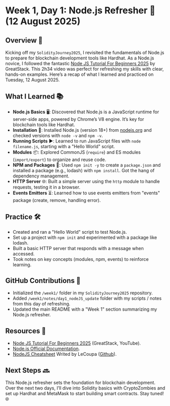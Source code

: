 # Week 1, Day 1: Node.js Refresher 🚀 (12 August 2025)

## Overview 🌟

Kicking off my `SolidityJourney2025`, I revisited the fundamentals of Node.js to prepare for blockchain development tools like Hardhat. As a Node.js novice, I followed the fantastic [Node JS Tutorial For Beginners 2025](https://www.youtube.com/watch?v=yGl3f0xTl_0) by GreatStack. This 2h34 video was perfect for refreshing my skills with clear, hands-on examples. Here’s a recap of what I learned and practiced on Tuesday, 12 August 2025.

## What I Learned 📚

- **Node.js Basics** 🖥️: Discovered that Node.js is a JavaScript runtime for server-side apps, powered by Chrome’s V8 engine. It’s key for blockchain tools like Hardhat.
- **Installation** 🔧: Installed Node.js (version 18+) from [nodejs.org](https://nodejs.org/en/) and checked versions with `node -v` and `npm -v`.
- **Running Scripts** ▶️: Learned to run JavaScript files with `node filename.js`, starting with a "Hello World" script.
- **Modules** 📦: Explored CommonJS (`require`) and ES modules (`import/export`) to organize and reuse code.
- **NPM and Packages** 📲: Used `npm init -y` to create a `package.json` and installed a package (e.g., lodash) with `npm install`. Got the hang of dependency management.
- **HTTP Server** 🌐: Built a simple server using the `http` module to handle requests, testing it in a browser.
- **Events Emitters** ⏳: Learned how to use events emitters from "events" package (create, remove, handling error).

## Practice 🛠️

- Created and ran a "Hello World" script to test Node.js.
- Set up a project with `npm init` and experimented with a package like lodash.
- Built a basic HTTP server that responds with a message when accessed.
- Took notes on key concepts (modules, npm, events) to reinforce learning.

## GitHub Contributions 📂

- Initialized the `/week1/` folder in my `SolidityJourney2025` repository.
- Added `/week1/notes/day1_nodeJS_update` folder with my scripts / notes from this day of refreshing.
- Updated the main README with a "Week 1" section summarizing my Node.js refresher.

## Resources 📖

- [Node JS Tutorial For Beginners 2025](https://www.youtube.com/watch?v=yGl3f0xTl_0) (GreatStack, YouTube).
- [Node.js Official Documentation](https://nodejs.org/en/learn/getting-started/introduction-to-nodejs).
- [NodeJS Cheatsheet](https://github.com/LeCoupa/awesome-cheatsheets/blob/master/backend/node.js) Writed by LeCoupa ([Github](https://github.com/LeCoupa)).

## Next Steps 🔜

This Node.js refresher sets the foundation for blockchain development. Over the next two days, I’ll dive into Solidity basics with CryptoZombies and set up Hardhat and MetaMask to start building smart contracts. Stay tuned! 🌐
